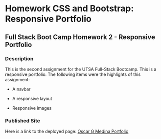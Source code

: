 # Homework CSS and Bootstrap: Responsive Portfolio

## Full Stack Boot Camp Homework 2 - Responsive Portfolio

### Description

This is the second assignment for the UTSA Full-Stack Bootcamp. This is a responsive portfolio. The following items were the highlights of this assignment:

* A navbar

* A responsive layout

* Responsive images

### Published Site

Here is a link to the deployed page: [Oscar G Medina Portfolio](https://ogmedina.github.io/Homework-CSS-Bootstrap/index.html)


